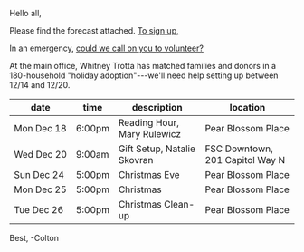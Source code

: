 Hello all,

Please find the forecast attached. [To sign up,](https://www.volgistics.com/ex2/vicnet.dll?from=189830)

In an emergency, [could we call on you to volunteer?](https://docs.google.com/forms/d/e/1FAIpQLSeVhyfWeu0nTJuOusI6IThT4RfACasKf5QIVgTeAcrEBU7gaw/viewform?usp=sf_link)

At the main office, Whitney Trotta has matched families and donors in a 180-household "holiday adoption"---we'll need help setting up between 12/14 and 12/20.

 date | time | description | location 
--- | --- | --- | ---
Mon Dec 18	 | 6:00pm | Reading Hour, Mary Rulewicz | Pear Blossom Place
<nobr> Wed Dec 20 </nobr> | 9:00am | Gift Setup, Natalie Skovran | FSC Downtown, 201 Capitol Way N
Sun Dec 24 | 5:00pm | Christmas Eve | Pear Blossom Place
<nobr>Mon Dec 25 </nobr> | 5:00pm | Christmas | Pear Blossom Place
Tue Dec 26 | 5:00pm | Christmas Clean-up | Pear Blossom Place

Best,
-Colton
